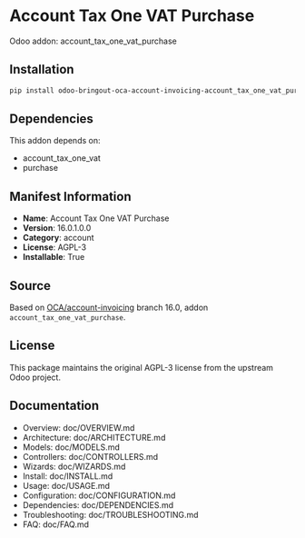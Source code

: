 # Account Tax One VAT Purchase

Odoo addon: account_tax_one_vat_purchase

## Installation

```bash
pip install odoo-bringout-oca-account-invoicing-account_tax_one_vat_purchase
```

## Dependencies

This addon depends on:
- account_tax_one_vat
- purchase

## Manifest Information

- **Name**: Account Tax One VAT Purchase
- **Version**: 16.0.1.0.0
- **Category**: account
- **License**: AGPL-3
- **Installable**: True

## Source

Based on [OCA/account-invoicing](https://github.com/OCA/account-invoicing) branch 16.0, addon `account_tax_one_vat_purchase`.

## License

This package maintains the original AGPL-3 license from the upstream Odoo project.

## Documentation

- Overview: doc/OVERVIEW.md
- Architecture: doc/ARCHITECTURE.md
- Models: doc/MODELS.md
- Controllers: doc/CONTROLLERS.md
- Wizards: doc/WIZARDS.md
- Install: doc/INSTALL.md
- Usage: doc/USAGE.md
- Configuration: doc/CONFIGURATION.md
- Dependencies: doc/DEPENDENCIES.md
- Troubleshooting: doc/TROUBLESHOOTING.md
- FAQ: doc/FAQ.md
